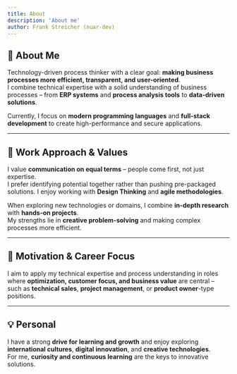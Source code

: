 ```yaml
---
title: About
description: 'About me'
author: Frank Streicher (nuar-dev)
---
```


## 👤 About Me

Technology-driven process thinker with a clear goal: **making business processes more efficient, transparent, and user-oriented**.  
I combine technical expertise with a solid understanding of business processes – from **ERP systems** and **process analysis tools** to **data-driven solutions**.

Currently, I focus on **modern programming languages** and **full-stack development** to create high-performance and secure applications.  

---

## 🤝 Work Approach & Values

I value **communication on equal terms** – people come first, not just expertise.  
I prefer identifying potential together rather than pushing pre-packaged solutions. I enjoy working with **Design Thinking** and **agile methodologies**.

When exploring new technologies or domains, I combine **in-depth research** with **hands-on projects**.  
My strengths lie in **creative problem-solving** and making complex processes more efficient.

---

## 🎯 Motivation & Career Focus

I aim to apply my technical expertise and process understanding in roles where **optimization, customer focus, and business value** are central – such as **technical sales**, **project management**, or **product owner**-type positions.

---

## 💡 Personal

I have a strong **drive for learning and growth** and enjoy exploring **international cultures**, **digital innovation**, and **creative technologies**.  
For me, **curiosity and continuous learning** are the keys to innovative solutions.

